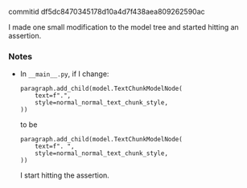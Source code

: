 commitid df5dc8470345178d10a4d7f438aea809262590ac

I made one small modification to the model tree and started hitting an assertion.

### Notes

-   In `__main__.py`, if I change:

    ```none
    paragraph.add_child(model.TextChunkModelNode(
        text=f".",
        style=normal_normal_text_chunk_style,
    ))
    ```

    to be

    ```none
    paragraph.add_child(model.TextChunkModelNode(
        text=f". ",
        style=normal_normal_text_chunk_style,
    ))
    ```

    I start hitting the assertion.
